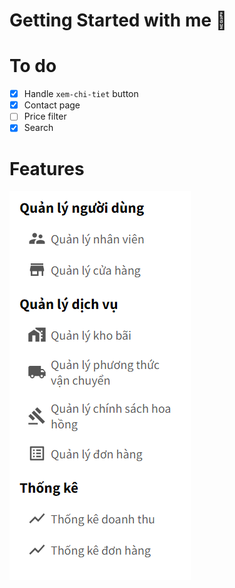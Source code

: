 # Getting Started with me 👣

# To do

- [X] Handle `xem-chi-tiet` button
- [X] Contact page
- [ ] Price filter
- [X] Search

# Features

![alt text](./features.png)

